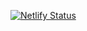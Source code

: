 [![Netlify Status](https://api.netlify.com/api/v1/badges/d06e00b0-5889-4d8e-809b-59a911133e59/deploy-status)](https://app.netlify.com/sites/lyne-examples-ssr-eleventy/deploys)
